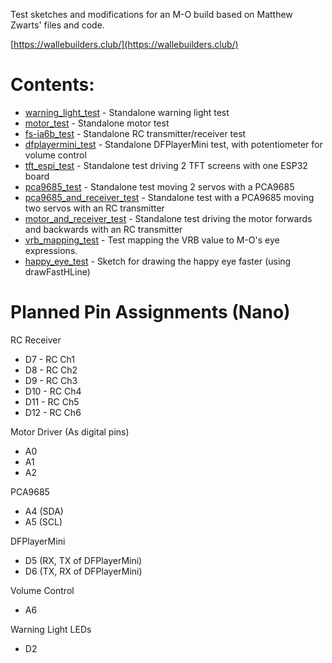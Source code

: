 Test sketches and modifications for an M-O build based on Matthew Zwarts' files and code.

[https://wallebuilders.club/](https://wallebuilders.club/)

# Contents:
* [warning_light_test](https://github.com/shashachu/M-O/tree/main/warning_light_test) - Standalone warning light test
* [motor_test](https://github.com/shashachu/M-O/tree/main/motor_test) - Standalone motor test
* [fs-ia6b_test](https://github.com/shashachu/M-O/tree/main/fs-ia6b_test/) - Standalone RC transmitter/receiver test
* [dfplayermini_test](https://github.com/shashachu/M-O/tree/main/dfplayermini_test/) - Standalone DFPlayerMini test, with potentiometer for volume control
* [tft_espi_test](https://github.com/shashachu/M-O/tree/main/tft_espi_test) - Standalone test driving 2 TFT screens with one ESP32 board
* [pca9685_test](https://github.com/shashachu/M-O/tree/main/pca9685_test) - Standalone test moving 2 servos with a PCA9685
* [pca9685_and_receiver_test](https://github.com/shashachu/M-O/tree/main/pca9685_and_receiver_test) - Standalone test with a PCA9685 moving two servos with an RC transmitter
* [motor_and_receiver_test](https://github.com/shashachu/M-O/tree/main/motor_and_receiver_test) - Standalone test driving the motor forwards and backwards with an RC transmitter
* [vrb_mapping_test](https://github.com/shashachu/M-O/tree/main/vrb_mapping_test) - Test mapping the VRB value to M-O's eye expressions.
* [happy_eye_test](https://github.com/shashachu/M-O/tree/main/happy_eye_test) - Sketch for drawing the happy eye faster (using drawFastHLine)

# Planned Pin Assignments (Nano)

RC Receiver
* D7 - RC Ch1
* D8 - RC Ch2
* D9 - RC Ch3
* D10 - RC Ch4
* D11 - RC Ch5
* D12 - RC Ch6

Motor Driver (As digital pins)
* A0
* A1
* A2

PCA9685
* A4 (SDA)
* A5 (SCL)

DFPlayerMini
* D5 (RX, TX of DFPlayerMini)
* D6 (TX, RX of DFPlayerMini)

Volume Control
* A6

Warning Light LEDs
* D2
